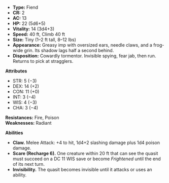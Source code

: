 - **Type:** Fiend
- **CR:** 2
- **AC:** 13
- **HP:** 22 (5d6+5)
- **Vitality:** 14 (3d4+3)
- **Speed:** 40 ft, Climb 40 ft
- **Size:** Tiny (1–2 ft tall, 8–12 lbs)
- **Appearance:** Greasy imp with oversized ears, needle claws, and a frog-wide grin. Its shadow lags half a second behind.
- **Disposition:** Cowardly tormentor. Invisible spying, fear jab, then run. Returns to pick at stragglers.

**Attributes**
- STR: 5 (−3)
- DEX: 14 (+2)
- CON: 11 (+0)
- INT: 3 (−4)
- WIS: 4 (−3)
- CHA: 3 (−4)

**Resistances:** Fire, Poison  
**Weaknesses:** Radiant

**Abilities**
- **Claw.** Melee Attack: +4 to hit, 1d4+2 slashing damage plus 1d4 poison damage.
- **Scare (Recharge 6).** One creature within 20 ft that can see the quasit must succeed on a DC 11 WIS save or become _Frightened_ until the end of its next turn.
- **Invisibility.** The quasit becomes invisible until it attacks or uses an ability.